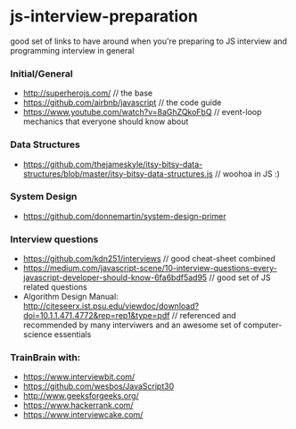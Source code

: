 # js-interview-preparation
good set of links to have around when you're preparing to JS interview and programming interview in general

### Initial/General
- http://superherojs.com/  // the base
- https://github.com/airbnb/javascript // the code guide
- https://www.youtube.com/watch?v=8aGhZQkoFbQ // event-loop mechanics that everyone should know about

### Data Structures
 - https://github.com/thejameskyle/itsy-bitsy-data-structures/blob/master/itsy-bitsy-data-structures.js // woohoa in JS :)

### System Design
 - https://github.com/donnemartin/system-design-primer

### Interview questions
 - https://github.com/kdn251/interviews // good cheat-sheet combined
 - https://medium.com/javascript-scene/10-interview-questions-every-javascript-developer-should-know-6fa6bdf5ad95 // good set of JS related questions
 - Algorithm Design Manual: http://citeseerx.ist.psu.edu/viewdoc/download?doi=10.1.1.471.4772&rep=rep1&type=pdf // referenced and recommended by many interviwers and an awesome set of computer-science essentials

### TrainBrain with:
 - https://www.interviewbit.com/
 - https://github.com/wesbos/JavaScript30
 - http://www.geeksforgeeks.org/
 - https://www.hackerrank.com/
 - https://www.interviewcake.com/
